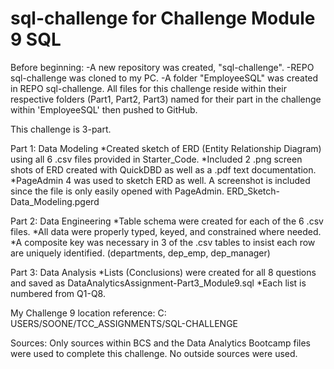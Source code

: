 # sql-challenge for Challenge Module 9 SQL

Before beginning:
-A new repository was created, "sql-challenge".
-REPO sql-challenge was cloned to my PC.
-A folder "EmployeeSQL" was created in REPO sql-challenge. All files for this challenge reside within their respective folders (Part1, Part2, Part3) named for their part in the challenge within 'EmployeeSQL' then pushed to GitHub.

This challenge is 3-part.

Part 1: Data Modeling
*Created sketch of ERD (Entity Relationship Diagram) using all 6 .csv files provided in Starter_Code.
*Included 2 .png screen shots of ERD created with QuickDBD as well as a .pdf text documentation.
*PageAdmin 4 was used to sketch ERD as well. A screenshot is included since the file is only easily opened with PageAdmin. ERD_Sketch-Data_Modeling.pgerd

Part 2: Data Engineering
*Table schema were created for each of the 6 .csv files. 
*All data were properly typed, keyed, and constrained where needed. 
*A composite key was necessary in 3 of the .csv tables to insist each row are uniquely identified. (departments, dep_emp, dep_manager) 

Part 3: Data Analysis
*Lists (Conclusions) were created for all 8 questions and saved as DataAnalyticsAssignment-Part3_Module9.sql
*Each list is numbered from Q1-Q8.

My Challenge 9 location reference: C: USERS/SOONE/TCC_ASSIGNMENTS/SQL-CHALLENGE

Sources: Only sources within BCS and the Data Analytics Bootcamp files were used to complete this challenge. No outside sources were used.